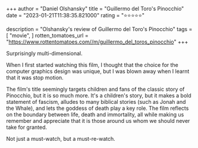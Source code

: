 +++
author = "Daniel Olshansky"
title = "Guillermo del Toro's Pinocchio"
date = "2023-01-21T11:38:35.821000"
rating = "⭐⭐⭐⭐⭐"

description = "Olshansky's review of Guillermo del Toro's Pinocchio"
tags = [
    "movie",
]
rotten_tomatoes_url = "https://www.rottentomatoes.com//m/guillermo_del_toros_pinocchio"
+++

Surprisingly multi-dimensional.

When I first started watching this film, I thought that the choice for the computer graphics design was unique, but I was blown away when I learnt that it was stop motion.

The film's title seemingly targets children and fans of the classic story of Pinocchio, but it is so much more. It's a children's story, but it makes a bold statement of fascism, alludes to many biblical stories (such as Jonah and the Whale), and lets the goddess of death play a key role. The film reflects on the boundary between life, death and immortality, all while making us remember and appreciate that it is those around us whom we should never take for granted.

Not just a must-watch, but a must-re-watch.
